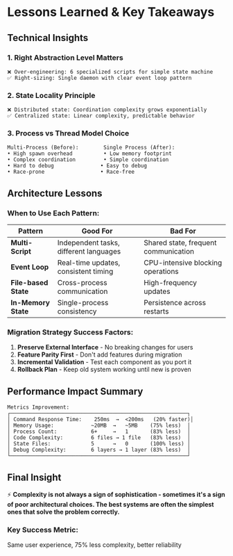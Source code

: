 # Lessons Learned & Key Takeaways

## Technical Insights

### 1. **Right Abstraction Level Matters**
```
❌ Over-engineering: 6 specialized scripts for simple state machine
✅ Right-sizing: Single daemon with clear event loop pattern
```

### 2. **State Locality Principle**
```
❌ Distributed state: Coordination complexity grows exponentially  
✅ Centralized state: Linear complexity, predictable behavior
```

### 3. **Process vs Thread Model Choice**
```
Multi-Process (Before):        Single Process (After):
• High spawn overhead          • Low memory footprint
• Complex coordination         • Simple coordination  
• Hard to debug               • Easy to debug
• Race-prone                  • Race-free
```

## Architecture Lessons

### **When to Use Each Pattern:**

| Pattern | Good For | Bad For |
|---------|----------|---------|
| **Multi-Script** | Independent tasks, different languages | Shared state, frequent communication |
| **Event Loop** | Real-time updates, consistent timing | CPU-intensive blocking operations |
| **File-based State** | Cross-process communication | High-frequency updates |
| **In-Memory State** | Single-process consistency | Persistence across restarts |

### **Migration Strategy Success Factors:**
1. **Preserve External Interface** - No breaking changes for users
2. **Feature Parity First** - Don't add features during migration  
3. **Incremental Validation** - Test each component as you port it
4. **Rollback Plan** - Keep old system working until new is proven

## Performance Impact Summary

```
Metrics Improvement:
┌─────────────────────────────────────────────────────────┐
│ Command Response Time:    250ms  →  <200ms   (20% faster)│
│ Memory Usage:            ~20MB  →   ~5MB    (75% less)  │
│ Process Count:           6+     →   1       (83% less)  │
│ Code Complexity:         6 files → 1 file   (83% less)  │
│ State Files:             5      →   0       (100% less) │
│ Debug Complexity:        6 layers → 1 layer (83% less)  │
└─────────────────────────────────────────────────────────┘
```

## **Final Insight**
⚡ **Complexity is not always a sign of sophistication - sometimes it's a sign of poor architectural choices. The best systems are often the simplest ones that solve the problem correctly.**

### **Key Success Metric**: 
Same user experience, 75% less complexity, better reliability
